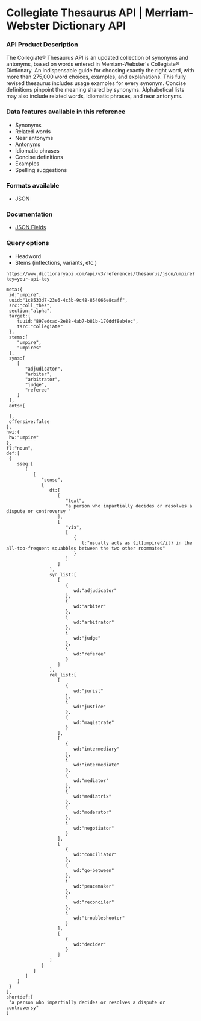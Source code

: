 # Collegiate Thesaurus API | Merriam-Webster Dictionary API
### API Product Description

The Collegiate® Thesaurus API is an updated collection of synonyms and antonyms, based on words entered in Merriam-Webster's Collegiate® Dictionary. An indispensable guide for choosing exactly the right word, with more than 275,000 word choices, examples, and explanations. This fully revised thesaurus includes usage examples for every synonym. Concise definitions pinpoint the meaning shared by synonyms. Alphabetical lists may also include related words, idiomatic phrases, and near antonyms.

### Data features available in this reference

*   Synonyms
*   Related words
*   Near antonyms
*   Antonyms
*   Idiomatic phrases
*   Concise definitions
*   Examples
*   Spelling suggestions

### Formats available

*   JSON

### Documentation

*   [JSON Fields](https://dictionaryapi.com/products/json)

### Query options

*   Headword
*   Stems (inflections, variants, etc.)

```
https://www.dictionaryapi.com/api/v3/references/thesaurus/json/umpire?key=your-api-key

```


```
meta:{  
 id:"umpire",
 uuid:"1c8533d7-23e6-4c3b-9c48-854066e8caff",
 src:"coll_thes",
 section:"alpha",
 target:{  
    tuuid:"897edcad-2e88-4ab7-b81b-170ddf8eb4ec",
    tsrc:"collegiate"
 },
 stems:[  
    "umpire",
    "umpires"
 ],
 syns:[  
    [  
       "adjudicator",
       "arbiter",
       "arbitrator",
       "judge",
       "referee"
    ]
 ],
 ants:[  

 ],
 offensive:false
},
hwi:{  
 hw:"umpire"
},
fl:"noun",
def:[  
 {  
    sseq:[  
       [  
          [  
             "sense",
             {  
                dt:[  
                   [  
                      "text",
                      "a person who impartially decides or resolves a dispute or controversy "
                   ],
                   [  
                      "vis",
                      [  
                         {  
                            t:"usually acts as {it}umpire{/it} in the all-too-frequent squabbles between the two other roommates"
                         }
                      ]
                   ]
                ],
                syn_list:[  
                   [  
                      {  
                         wd:"adjudicator"
                      },
                      {  
                         wd:"arbiter"
                      },
                      {  
                         wd:"arbitrator"
                      },
                      {  
                         wd:"judge"
                      },
                      {  
                         wd:"referee"
                      }
                   ]
                ],
                rel_list:[  
                   [  
                      {  
                         wd:"jurist"
                      },
                      {  
                         wd:"justice"
                      },
                      {  
                         wd:"magistrate"
                      }
                   ],
                   [  
                      {  
                         wd:"intermediary"
                      },
                      {  
                         wd:"intermediate"
                      },
                      {  
                         wd:"mediator"
                      },
                      {  
                         wd:"mediatrix"
                      },
                      {  
                         wd:"moderator"
                      },
                      {  
                         wd:"negotiator"
                      }
                   ],
                   [  
                      {  
                         wd:"conciliator"
                      },
                      {  
                         wd:"go-between"
                      },
                      {  
                         wd:"peacemaker"
                      },
                      {  
                         wd:"reconciler"
                      },
                      {  
                         wd:"troubleshooter"
                      }
                   ],
                   [  
                      {  
                         wd:"decider"
                      }
                   ]
                ]
             }
          ]
       ]
    ]
 }
],
shortdef:[  
 "a person who impartially decides or resolves a dispute or controversy"
]

```